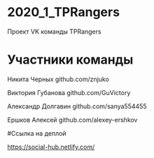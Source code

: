 # 2020_1_TPRangers
Проект VK команды TPRangers

# Участники команды
Никита Черных github.com/znjuko

Виктория Губанова github.com/GuVictory

Александр Долгавин github.com/sanya554455

Ершков Алексей github.com/alexey-ershkov

#Ссылка на деплой

https://social-hub.netlify.com/
